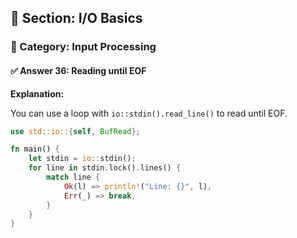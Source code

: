 ## 📘 Section: I/O Basics  
### 🔹 Category: Input Processing  
#### ✅ Answer 36: Reading until EOF

**Explanation:**

You can use a loop with `io::stdin().read_line()` to read until EOF.

```rust
use std::io::{self, BufRead};

fn main() {
    let stdin = io::stdin();
    for line in stdin.lock().lines() {
        match line {
            Ok(l) => println!("Line: {}", l),
            Err(_) => break,
        }
    }
}
```

